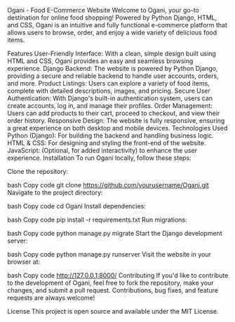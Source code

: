 Ogani - Food E-Commerce Website
Welcome to Ogani, your go-to destination for online food shopping! Powered by Python Django, HTML, and CSS, Ogani is an intuitive and fully functional e-commerce platform that allows users to browse, order, and enjoy a wide variety of delicious food items.

Features
User-Friendly Interface: With a clean, simple design built using HTML and CSS, Ogani provides an easy and seamless browsing experience.
Django Backend: The website is powered by Python Django, providing a secure and reliable backend to handle user accounts, orders, and more.
Product Listings: Users can explore a variety of food items, complete with detailed descriptions, images, and pricing.
Secure User Authentication: With Django's built-in authentication system, users can create accounts, log in, and manage their profiles.
Order Management: Users can add products to their cart, proceed to checkout, and view their order history.
Responsive Design: The website is fully responsive, ensuring a great experience on both desktop and mobile devices.
Technologies Used
Python (Django): For building the backend and handling business logic.
HTML & CSS: For designing and styling the front-end of the website.
JavaScript: (Optional, for added interactivity) to enhance the user experience.
Installation
To run Ogani locally, follow these steps:

Clone the repository:

bash
Copy code
git clone https://github.com/yourusername/Ogani.git
Navigate to the project directory:

bash
Copy code
cd Ogani
Install dependencies:

bash
Copy code
pip install -r requirements.txt
Run migrations:

bash
Copy code
python manage.py migrate
Start the Django development server:

bash
Copy code
python manage.py runserver
Visit the website in your browser at:

bash
Copy code
http://127.0.0.1:8000/
Contributing
If you'd like to contribute to the development of Ogani, feel free to fork the repository, make your changes, and submit a pull request. Contributions, bug fixes, and feature requests are always welcome!

License
This project is open source and available under the MIT License.
